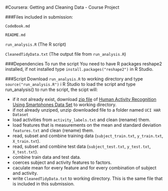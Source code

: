 
#Coursera: Getting and Cleaning Data - Course Project


###Files included in submission:

`CodeBook.md` 

`README.md`

`run_analysis.R` (The R script)

`CleanedTidyData.txt` (The output file from `run_analysis.R`)




###Dependencies
To run the script You need to have R packages reshape2 installed, if not installed type `install.packages("reshape2")` in R Studio.



###Script
Download `run_analysis.R` to working directory and type `source("run_analysis.R")` i R Studio to load the script and type run_analysis() to run the script, the scipt will:
* if it not already exist, download [zip file](https://d396qusza40orc.cloudfront.net/getdata%2Fprojectfiles%2FUCI%20HAR%20Dataset.zip) of [Human Activity Recognition Using Smartphones Data Set](http://archive.ics.uci.edu/ml/datasets/Human+Activity+Recognition+Using+Smartphones) to working directory.
* if not already unziped, unzip downloaded file to a folder named `UCI HAR Dataset`
* load activities from `activity_labels.txt` and clean (rename) them.
* load features that is measurements on the mean and standard deviation `features.txt` and clean (rename) them.
* read, subset and combine training data (`subject_train.txt`, `y_train.txt`, `X_train.txt`).
* read, subset and combine test data (`subject_test.txt`, `y_test.txt`, `X_test.txt`).
* combine train data and test data.
* coerces subject and activity features to factors.
* caculate mean for every feature and for every combination of subject and activity.
* write `CleanedTidyData.txt` to working directory. This is the same file that is included in this submission.





